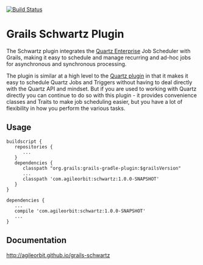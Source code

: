 [![Build Status](https://travis-ci.org/agileorbit/grails-schwartz.svg?branch=master)](https://travis-ci.org/agileorbit/grails-schwartz)
# Grails Schwartz Plugin

The Schwartz plugin integrates the [Quartz Enterprise](http://www.quartz-scheduler.org/) Job Scheduler with Grails, making it easy to schedule and manage recurring and ad-hoc jobs for asynchronous and synchronous processing.

The plugin is similar at a high level to the [Quartz plugin](https://github.com/grails-plugins/grails-quartz) in that it makes it easy to schedule Quartz Jobs and Triggers without having to deal directly with the Quartz API and mindset. But if you are used to working with Quartz directly you can continue to do so with this plugin - it provides convenience classes and Traits to make job scheduling easier, but you have a lot of flexibility in how you perform the various tasks.

## Usage

```
buildscript {
   repositories {
      ...
   }
   dependencies {
      classpath "org.grails:grails-gradle-plugin:$grailsVersion"
      ...
      classpath 'com.agileorbit:schwartz:1.0.0-SNAPSHOT'
   }
}

dependencies {
   ...
   compile 'com.agileorbit:schwartz:1.0.0-SNAPSHOT'
   ...
}

```

## Documentation

http://agileorbit.github.io/grails-schwartz
